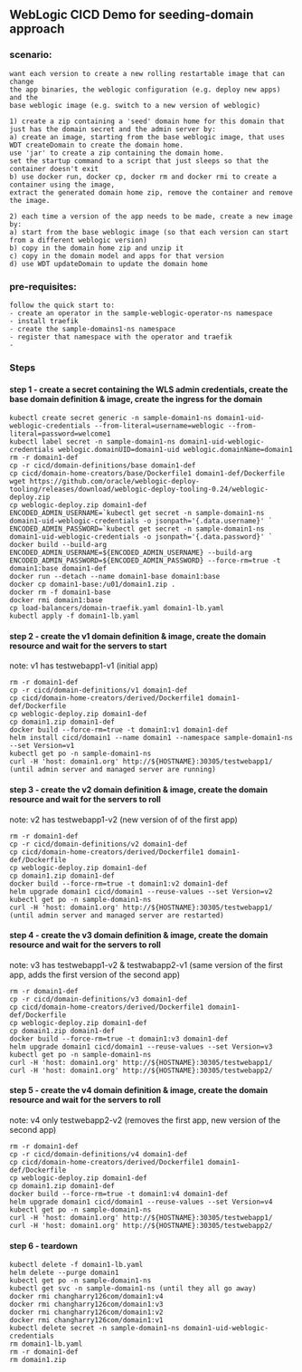 ## WebLogic CICD Demo for seeding-domain approach
### scenario:
    want each version to create a new rolling restartable image that can change
    the app binaries, the weblogic configuration (e.g. deploy new apps) and the
    base weblogic image (e.g. switch to a new version of weblogic)

    1) create a zip containing a 'seed' domain home for this domain that just has the domain secret and the admin server by:
    a) create an image, starting from the base weblogic image, that uses WDT createDomain to create the domain home.
    use 'jar' to create a zip containing the domain home.
    set the startup command to a script that just sleeps so that the container doesn't exit
    b) use docker run, docker cp, docker rm and docker rmi to create a container using the image,
    extract the generated domain home zip, remove the container and remove the image.

    2) each time a version of the app needs to be made, create a new image by:
    a) start from the base weblogic image (so that each version can start from a different weblogic version)
    b) copy in the domain home zip and unzip it
    c) copy in the domain model and apps for that version
    d) use WDT updateDomain to update the domain home
    
### pre-requisites:
    follow the quick start to:
    - create an operator in the sample-weblogic-operator-ns namespace
    - install traefik
    - create the sample-domains1-ns namespace
    - register that namespace with the operator and traefik
    - 
### Steps
#### step 1 - create a secret containing the WLS admin credentials, create the base domain definition & image, create the ingress for the domain
```
kubectl create secret generic -n sample-domain1-ns domain1-uid-weblogic-credentials --from-literal=username=weblogic --from-literal=password=welcome1 
kubectl label secret -n sample-domain1-ns domain1-uid-weblogic-credentials weblogic.domainUID=domain1-uid weblogic.domainName=domain1 
rm -r domain1-def 
cp -r cicd/domain-definitions/base domain1-def 
cp cicd/domain-home-creators/base/Dockerfile1 domain1-def/Dockerfile 
wget https://github.com/oracle/weblogic-deploy-tooling/releases/download/weblogic-deploy-tooling-0.24/weblogic-deploy.zip
cp weblogic-deploy.zip domain1-def 
ENCODED_ADMIN_USERNAME=`kubectl get secret -n sample-domain1-ns domain1-uid-weblogic-credentials -o jsonpath='{.data.username}' `
ENCODED_ADMIN_PASSWORD=`kubectl get secret -n sample-domain1-ns domain1-uid-weblogic-credentials -o jsonpath='{.data.password}' `
docker build --build-arg ENCODED_ADMIN_USERNAME=${ENCODED_ADMIN_USERNAME} --build-arg ENCODED_ADMIN_PASSWORD=${ENCODED_ADMIN_PASSWORD} --force-rm=true -t domain1:base domain1-def 
docker run --detach --name domain1-base domain1:base 
docker cp domain1-base:/u01/domain1.zip . 
docker rm -f domain1-base 
docker rmi domain1:base 
cp load-balancers/domain-traefik.yaml domain1-lb.yaml 
kubectl apply -f domain1-lb.yaml
```
#### step 2 - create the v1 domain definition & image, create the domain resource and wait for the servers to start
note: v1 has testwebapp1-v1 (initial app)
```
rm -r domain1-def 
cp -r cicd/domain-definitions/v1 domain1-def 
cp cicd/domain-home-creators/derived/Dockerfile1 domain1-def/Dockerfile 
cp weblogic-deploy.zip domain1-def 
cp domain1.zip domain1-def 
docker build --force-rm=true -t domain1:v1 domain1-def 
helm install cicd/domain1 --name domain1 --namespace sample-domain1-ns --set Version=v1 
kubectl get po -n sample-domain1-ns
curl -H 'host: domain1.org' http://${HOSTNAME}:30305/testwebapp1/ (until admin server and managed server are running)
```
#### step 3 - create the v2 domain definition & image, create the domain resource and wait for the servers to roll
note: v2 has testwebapp1-v2 (new version of of the first app)
```
rm -r domain1-def 
cp -r cicd/domain-definitions/v2 domain1-def 
cp cicd/domain-home-creators/derived/Dockerfile1 domain1-def/Dockerfile 
cp weblogic-deploy.zip domain1-def 
cp domain1.zip domain1-def 
docker build --force-rm=true -t domain1:v2 domain1-def 
helm upgrade domain1 cicd/domain1 --reuse-values --set Version=v2 
kubectl get po -n sample-domain1-ns
curl -H 'host: domain1.org' http://${HOSTNAME}:30305/testwebapp1/ (until admin server and managed server are restarted)
```
#### step 4 - create the v3 domain definition & image, create the domain resource and wait for the servers to roll
note: v3 has testwebapp1-v2 & testwabapp2-v1 (same version of the first app, adds the first version of the second app)
```
rm -r domain1-def 
cp -r cicd/domain-definitions/v3 domain1-def 
cp cicd/domain-home-creators/derived/Dockerfile1 domain1-def/Dockerfile 
cp weblogic-deploy.zip domain1-def 
cp domain1.zip domain1-def 
docker build --force-rm=true -t domain1:v3 domain1-def 
helm upgrade domain1 cicd/domain1 --reuse-values --set Version=v3 
kubectl get po -n sample-domain1-ns  
curl -H 'host: domain1.org' http://${HOSTNAME}:30305/testwebapp1/ 
curl -H 'host: domain1.org' http://${HOSTNAME}:30305/testwebapp2/ 
```
#### step 5 - create the v4 domain definition & image, create the domain resource and wait for the servers to roll
note: v4 only testwebapp2-v2 (removes the first app, new version of the second app)
```
rm -r domain1-def 
cp -r cicd/domain-definitions/v4 domain1-def 
cp cicd/domain-home-creators/derived/Dockerfile1 domain1-def/Dockerfile 
cp weblogic-deploy.zip domain1-def 
cp domain1.zip domain1-def 
docker build --force-rm=true -t domain1:v4 domain1-def 
helm upgrade domain1 cicd/domain1 --reuse-values --set Version=v4 
kubectl get po -n sample-domain1-ns
curl -H 'host: domain1.org' http://${HOSTNAME}:30305/testwebapp1/ 
curl -H 'host: domain1.org' http://${HOSTNAME}:30305/testwebapp2/ 
```
#### step 6 - teardown
```
kubectl delete -f domain1-lb.yaml 
helm delete --purge domain1 
kubectl get po -n sample-domain1-ns  
kubectl get svc -n sample-domain1-ns (until they all go away) 
docker rmi changharry126com/domain1:v4 
docker rmi changharry126com/domain1:v3 
docker rmi changharry126com/domain1:v2 
docker rmi changharry126com/domain1:v1 
kubectl delete secret -n sample-domain1-ns domain1-uid-weblogic-credentials 
rm domain1-lb.yaml 
rm -r domain1-def 
rm domain1.zip
```
